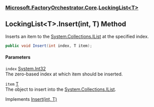 ### [Microsoft.FactoryOrchestrator.Core](Microsoft_FactoryOrchestrator_Core.md 'Microsoft.FactoryOrchestrator.Core').[LockingList&lt;T&gt;](Microsoft_FactoryOrchestrator_Core_LockingList_T_.md 'Microsoft.FactoryOrchestrator.Core.LockingList&lt;T&gt;')
## LockingList&lt;T&gt;.Insert(int, T) Method
Inserts an item to the [System.Collections.IList](https://docs.microsoft.com/en-us/dotnet/api/System.Collections.IList 'System.Collections.IList') at the specified index.  
```csharp
public void Insert(int index, T item);
```
#### Parameters
<a name='Microsoft_FactoryOrchestrator_Core_LockingList_T__Insert(int_T)_index'></a>
`index` [System.Int32](https://docs.microsoft.com/en-us/dotnet/api/System.Int32 'System.Int32')  
The zero-based index at which item should be inserted.
  
<a name='Microsoft_FactoryOrchestrator_Core_LockingList_T__Insert(int_T)_item'></a>
`item` [T](Microsoft_FactoryOrchestrator_Core_LockingList_T_.md#Microsoft_FactoryOrchestrator_Core_LockingList_T__T 'Microsoft.FactoryOrchestrator.Core.LockingList&lt;T&gt;.T')  
The object to insert into the [System.Collections.IList](https://docs.microsoft.com/en-us/dotnet/api/System.Collections.IList 'System.Collections.IList').
  

Implements [Insert(int, T)](https://docs.microsoft.com/en-us/dotnet/api/System.Collections.Generic.IList-1.Insert#System_Collections_Generic_IList_1_Insert_System_Int32,_0_ 'System.Collections.Generic.IList`1.Insert(System.Int32,`0)')  
